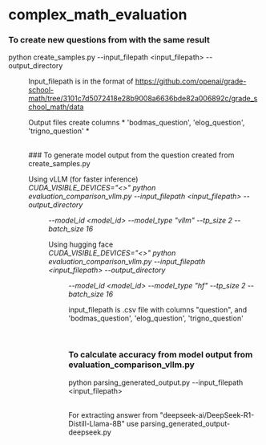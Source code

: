 # complex_math_evaluation


### To create new questions from with the same result
python create_samples.py --input_filepath <input_filepath> --output_directory <DIR>

Input_filepath is in the format of https://github.com/openai/grade-school-math/tree/3101c7d5072418e28b9008a6636bde82a006892c/grade_school_math/data

Output files create columns * 'bodmas_question', 'elog_question', 'trigno_question' *

<br>
### To generate model output from the question created from create_samples.py

Using vLLM (for faster inference)
<br>
*CUDA_VISIBLE_DEVICES="<>" python evaluation_comparison_vllm.py --input_filepath <input_filepath> --output_directory <DIR> --model_id <model_id> --model_type "vllm" --tp_size 2 --batch_size 16*
<br>

Using hugging face
<br>
*CUDA_VISIBLE_DEVICES="<>" python evaluation_comparison_vllm.py --input_filepath <input_filepath> --output_directory <DIR> --model_id <model_id> --model_type "hf" --tp_size 2 --batch_size 16*

input_filepath is .csv file with  columns "question", and 'bodmas_question', 'elog_question', 'trigno_question'

<br>

### To calculate accuracy from model output from evaluation_comparison_vllm.py


python parsing_generated_output.py --input_filepath <input_filepath>


<br> For extracting answer from "deepseek-ai/DeepSeek-R1-Distill-Llama-8B" use parsing_generated_output-deepseek.py